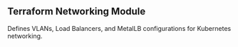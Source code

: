 ## Terraform Networking Module
Defines VLANs, Load Balancers, and MetalLB configurations for Kubernetes networking.
